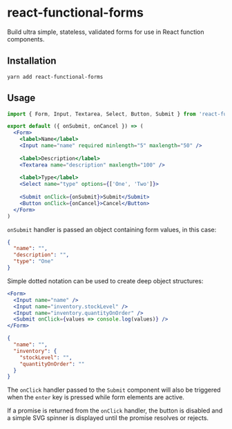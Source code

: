 # react-functional-forms

Build ultra simple, stateless, validated forms for use in React function components.

## Installation

    yarn add react-functional-forms
    
## Usage

```jsx
import { Form, Input, Textarea, Select, Button, Submit } from 'react-functional-forms'

export default ({ onSubmit, onCancel }) => (
  <Form>
    <label>Name</label>
    <Input name="name" required minlength="5" maxlength="50" />
    
    <label>Description</label>
    <Textarea name="description" maxlength="100" />
    
    <label>Type</label>
    <Select name="type" options={['One', 'Two']}>
    
    <Submit onClick={onSubmit}>Submit</Submit>
    <Button onClick={onCancel}>Cancel</Button>
  </Form>
)
```

`onSubmit` handler is passed an object containing form values, in this case:

```json
{
  "name": "",
  "description": "",
  "type": "One"
}
```

Simple dotted notation can be used to create deep object structures:

```jsx
<Form>
  <Input name="name" />
  <Input name="inventory.stockLevel" />
  <Input name="inventory.quantityOnOrder" />
  <Submit onClick={values => console.log(values)} />
</Form>
```

```json
{
  "name": "",
  "inventory": {
    "stockLevel": "",
    "quantityOnOrder": ""
  }
}
```

The `onClick` handler passed to the `Submit` component will also be triggered when the `enter` key is pressed while form 
elements are active.

If a promise is returned from the `onClick` handler, the button is disabled and a simple SVG spinner is displayed until
the promise resolves or rejects.
